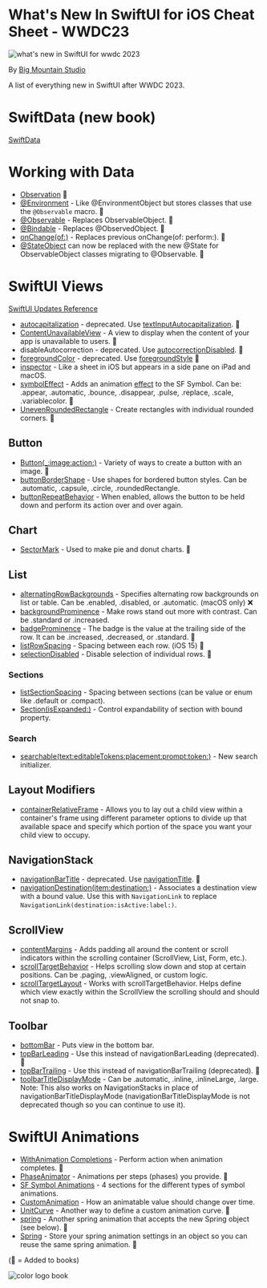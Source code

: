 # What's New In SwiftUI for iOS Cheat Sheet - WWDC23
![what's new in SwiftUI for wwdc 2023](https://github.com/bigmountainstudio/What-is-new-in-SwiftUI-WWDC23/assets/24855856/5fad9a39-a33e-40a2-9e4f-3ed4867424d6)

By [Big Mountain Studio](https://www.bigmountainstudio.com/)

A list of everything new in SwiftUI after WWDC 2023.
# SwiftData (new book)
[SwiftData](https://developer.apple.com/documentation/SwiftData)

# Working with Data
* [Observation](https://developer.apple.com/documentation/Observation) 📕
* [@Environment](https://developer.apple.com/documentation/swiftui/environment/init(_:)-7pint) - Like @EnvironmentObject but stores classes that use the `@Observable` macro. 📕
* [@Observable](https://developer.apple.com/documentation/observation/observable()) - Replaces ObservableObject. 📕
* [@Bindable](https://developer.apple.com/documentation/swiftui/bindable) - Replaces @ObservedObject. 📕
* [onChange(of:)](https://developer.apple.com/documentation/SwiftUI/View/onChange(of:initial:_:)-4psgg) - Replaces previous onChange(of: perform:). 📕
* [@StateObject](https://developer.apple.com/documentation/swiftui/stateobject) can now be replaced with the new @State for ObservableObject classes migrating to @Observable. 📕

# SwiftUI Views
[SwiftUI Updates Reference](https://developer.apple.com/documentation/Updates/SwiftUI)
* [autocapitalization](https://developer.apple.com/documentation/swiftui/view/autocapitalization(_:)) - deprecated. Use [textInputAutocapitalization](https://developer.apple.com/documentation/swiftui/view/textinputautocapitalization(_:)). 📕
* [ContentUnavailableView](https://developer.apple.com/documentation/SwiftUI/ContentUnavailableView) - A view to display when the content of your app is unavailable to users. 📕
* disableAutocorrection - deprecated. Use [autocorrectionDisabled](https://developer.apple.com/documentation/swiftui/view/autocorrectiondisabled(_:)). 📕
* [foregroundColor](https://developer.apple.com/documentation/swiftui/view/foregroundcolor(_:)) - deprecated. Use [foregroundStyle](https://developer.apple.com/documentation/swiftui/view/foregroundstyle(_:)) 📕
* [inspector](https://developer.apple.com/documentation/swiftui/view/inspector(ispresented:content:)) - Like a sheet in iOS but appears in a side pane on iPad and macOS.
* [symbolEffect](https://developer.apple.com/documentation/swiftui/view/symboleffect(_:options:value:)) - Adds an animation [effect](https://developer.apple.com/documentation/symbols/symboleffect) to the SF Symbol. Can be: .appear, .automatic, .bounce, .disappear, .pulse, .replace, .scale, .variablecolor. 📕
* [UnevenRoundedRectangle](https://developer.apple.com/documentation/swiftui/unevenroundedrectangle) - Create rectangles with individual rounded corners. 📕

## Button
* [Button(_:image:action:)](https://developer.apple.com/documentation/swiftui/button/init(_:image:action:)-6dqq9?changes=_7) - Variety of ways to create a button with an image. 📕
* [buttonBorderShape](https://developer.apple.com/documentation/swiftui/buttonbordershape) - Use shapes for bordered button styles. Can be .automatic, .capsule, .circle, .roundedRectangle.
* [buttonRepeatBehavior](https://developer.apple.com/documentation/swiftui/view/buttonrepeatbehavior(_:)) - When enabled, allows the button to be held down and perform its action over and over again.
## Chart
* [SectorMark](https://developer.apple.com/documentation/charts/sectormark) - Used to make pie and donut charts. 📕
## List
* [alternatingRowBackgrounds](https://developer.apple.com/documentation/swiftui/view/alternatingrowbackgrounds(_:)) - Specifies alternating row backgrounds on list or table. Can be .enabled, .disabled, or .automatic. (macOS only) ❌
* [backgroundProminence](https://developer.apple.com/documentation/swiftui/backgroundprominence) - Make rows stand out more with contrast. Can be .standard or .increased.
* [badgeProminence](https://developer.apple.com/documentation/swiftui/badgeprominence) - The badge is the value at the trailing side of the row. It can be .increased, .decreased, or .standard. 📕
* [listRowSpacing](https://developer.apple.com/documentation/SwiftUI/View/listRowSpacing(_:)) - Spacing between each row. (iOS 15) 📕
* [selectionDisabled](https://developer.apple.com/documentation/SwiftUI/View/selectionDisabled(_:)) - Disable selection of individual rows. 📕
### Sections
* [listSectionSpacing](https://developer.apple.com/documentation/swiftui/view/listsectionspacing(_:)-a2sn) - Spacing between sections (can be value or enum like .default or .compact).
* [Section(isExpanded:)](https://developer.apple.com/documentation/swiftui/section/init(isexpanded:content:header:)-561d7) - Control expandability of section with bound property.
### Search
* [searchable(text:editableTokens:placement:prompt:token:)](https://developer.apple.com/documentation/swiftui/view/searchable(text:editabletokens:placement:prompt:token:)-41gcr) - New search initializer.

## Layout Modifiers
* [containerRelativeFrame](https://developer.apple.com/documentation/swiftui/view/containerrelativeframe(_:count:span:spacing:alignment:)) - Allows you to lay out a child view within a container's frame using different parameter options to divide up that available space and specify which portion of the space you want your child view to occupy.

## NavigationStack
* [navigationBarTitle](https://developer.apple.com/documentation/swiftui/view/navigationbartitle(_:)-6p1k7) - deprecated. Use [navigationTitle](https://developer.apple.com/documentation/swiftui/view/navigationtitle(_:)-5di1u). 📕
* [navigationDestination(item:destination:)](https://developer.apple.com/documentation/SwiftUI/View/navigationDestination(item:destination:)) - Associates a destination view with a bound value. Use this with `NavigationLink` to replace `NavigationLink(destination:isActive:label:)`.

## ScrollView
* [contentMargins](https://developer.apple.com/documentation/swiftui/view/contentmargins(_:for:)) - Adds padding all around the content or scroll indicators within the scrolling container (ScrollView, List, Form, etc.).
* [scrollTargetBehavior](https://developer.apple.com/documentation/swiftui/scrolltargetbehavior) - Helps scrolling slow down and stop at certain positions. Can be .paging, .viewAligned, or custom logic.
* [scrollTargetLayout](https://developer.apple.com/documentation/swiftui/view/scrolltargetlayout(isenabled:)) - Works with scrollTargetBehavior. Helps define which view exactly within the ScrollView the scrolling should and should not snap to.

## Toolbar
* [bottomBar](https://developer.apple.com/documentation/swiftui/toolbaritemplacement/bottombar?changes=latest_minor) - Puts view in the bottom bar.
* [topBarLeading](https://developer.apple.com/documentation/swiftui/toolbaritemplacement/topbarleading?changes=latest_minor) - Use this instead of navigationBarLeading (deprecated). 📕
* [topBarTrailing](https://developer.apple.com/documentation/swiftui/toolbaritemplacement/topbartrailing?changes=latest_minor) - Use this instead of navigationBarTrailing (deprecated). 📕
* [toolbarTitleDisplayMode](https://developer.apple.com/documentation/swiftui/view/toolbartitledisplaymode(_:)?changes=latest_minor) - Can be .automatic, .inline, .inlineLarge, .large. Note: This also works on NavigationStacks in place of navigationBarTitleDisplayMode (navigationBarTitleDisplayMode is not deprecated though so you can continue to use it).

# SwiftUI Animations
* [WithAnimation Completions](https://developer.apple.com/documentation/SwiftUI/withAnimation(_:completionCriteria:_:completion:)) - Perform action when animation completes. 📕
* [PhaseAnimator](https://developer.apple.com/documentation/swiftui/view/phaseanimator(_:content:animation:)) - Animations per steps (phases) you provide. 📕
* [SF Symbol Animations](https://developer.apple.com/documentation/symbols) - 4 sections for the different types of symbol animations.
* [CustomAnimation](https://developer.apple.com/documentation/SwiftUI/CustomAnimation) - How an animatable value should change over time.
* [UnitCurve](https://developer.apple.com/documentation/SwiftUI/UnitCurve) - Another way to define a custom animation curve. 📕
* [spring](https://developer.apple.com/documentation/swiftui/animation/spring(_:blendduration:)) - Another spring animation that accepts the new Spring object (see below). 📕
* [Spring](https://developer.apple.com/documentation/SwiftUI/Spring) - Store your spring animation settings in an object so you can reuse the same spring animation. 📕

(📕 = Added to books)

![color logo book](https://github.com/bigmountainstudio/What-is-new-in-SwiftUI-WWDC23/assets/24855856/4509ce75-14ee-43e7-a62d-c46d7200ddda)
